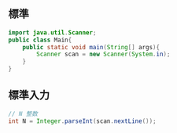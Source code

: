 ## 標準
```java
import java.util.Scanner;
public class Main{
    public static void main(String[] args){
        Scanner scan = new Scanner(System.in);
    }
}
```

## 標準入力

```java
// N 整数
int N = Integer.parseInt(scan.nextLine());
```

